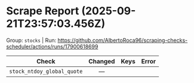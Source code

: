 # Scrape Report (2025-09-21T23:57:03.456Z)

Group: `stocks`  |  Run: https://github.com/AlbertoRoca96/scraping-checks-scheduler/actions/runs/17900618699

| Check | Changed | Keys | Error |
|---|:---:|:--|:--|
| `stock_ntdoy_global_quote` | — |  |  |
